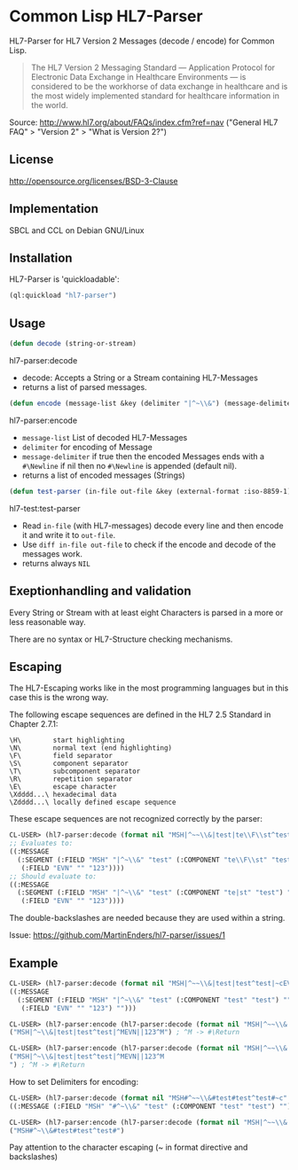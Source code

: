 # Common Lisp HL7-Parser

HL7-Parser for HL7 Version 2 Messages (decode / encode) for Common Lisp.

> The HL7 Version 2 Messaging Standard — Application Protocol for Electronic
> Data Exchange in Healthcare Environments — is considered to be the workhorse
> of data exchange in healthcare and is the most widely implemented standard
> for healthcare information in the world.

Source: http://www.hl7.org/about/FAQs/index.cfm?ref=nav ("General HL7 FAQ" > "Version 2" > "What is Version 2?")

## License
http://opensource.org/licenses/BSD-3-Clause

## Implementation
SBCL and CCL on Debian GNU/Linux

## Installation

HL7-Parser is 'quickloadable':

```cl
(ql:quickload "hl7-parser")
```

## Usage
```cl
(defun decode (string-or-stream)
```

hl7-parser:decode

 * decode: Accepts a String or a Stream containing HL7-Messages
 * returns a list of parsed messages.

```cl
(defun encode (message-list &key (delimiter "|^~\\&") (message-delimiter nil))
```
hl7-parser:encode
 * `message-list` List of decoded HL7-Messages
 * `delimiter` for encoding of Message
 * `message-delimiter` if true then the encoded Messages ends with a `#\Newline` if nil then no `#\Newline` is appended (default nil).
 * returns a list of encoded messages (Strings)



```cl
(defun test-parser (in-file out-file &key (external-format :iso-8859-1) (output-delimiters "|^~\\&"))
```
hl7-test:test-parser
 * Read `in-file` (with HL7-messages) decode every line and then encode it and write it to `out-file`.
 * Use `diff in-file out-file` to check if the encode and decode of the messages work.
 * returns always `NIL`

## Exeptionhandling and validation
Every String or Stream with at least eight Characters is parsed in a more or less reasonable way.

There are no syntax or HL7-Structure checking mechanisms.

## Escaping

The HL7-Escaping works like in the most programming languages but in this case this is the wrong way.

The following escape sequences are defined in the HL7 2.5 Standard in Chapter 2.7.1:
```
\H\        start highlighting
\N\        normal text (end highlighting)
\F\        field separator
\S\        component separator
\T\        subcomponent separator
\R\        repetition separator
\E\        escape character
\Xdddd...\ hexadecimal data
\Zdddd...\ locally defined escape sequence
```

These escape sequences are not recognized correctly by the parser:
```cl
CL-USER> (hl7-parser:decode (format nil "MSH|^~~\\&|test|te\\F\\st^test|~cEVN||123~c~c" #\Return #\Return #\Newline ))
;; Evaluates to:
((:MESSAGE
  (:SEGMENT (:FIELD "MSH" "|^~\\&" "test" (:COMPONENT "te\\F\\st" "test") "")
   (:FIELD "EVN" "" "123"))))
;; Should evaluate to:
((:MESSAGE
  (:SEGMENT (:FIELD "MSH" "|^~\\&" "test" (:COMPONENT "te|st" "test") "")
   (:FIELD "EVN" "" "123"))))
```
The double-backslashes are needed because they are used within a string.

Issue: https://github.com/MartinEnders/hl7-parser/issues/1

## Example
```cl
CL-USER> (hl7-parser:decode (format nil "MSH|^~~\\&|test|test^test|~cEVN||123~c~c" #\Return #\Return #\Newline ))
((:MESSAGE
  (:SEGMENT (:FIELD "MSH" "|^~\\&" "test" (:COMPONENT "test" "test") "")
   (:FIELD "EVN" "" "123") "")))

CL-USER> (hl7-parser:encode (hl7-parser:decode (format nil "MSH|^~~\\&|test|test^test|~cEVN||123~c~c" #\Return #\Return #\Newline )))
("MSH|^~\\&|test|test^test|^MEVN||123^M") ; ^M -> #\Return

CL-USER> (hl7-parser:encode (hl7-parser:decode (format nil "MSH|^~~\\&|test|test^test|~cEVN||123~c~c" #\Return #\Return #\Newline )) :message-delimiter t)
("MSH|^~\\&|test|test^test|^MEVN||123^M
") ; ^M -> #\Return
```

How to set Delimiters for encoding:
```cl
CL-USER> (hl7-parser:decode (format nil "MSH#^~~\\&#test#test^test#~c" #\Newline ))
((:MESSAGE (:FIELD "MSH" "#^~\\&" "test" (:COMPONENT "test" "test") "")))

CL-USER> (hl7-parser:encode (hl7-parser:decode (format nil "MSH|^~~\\&|test|test^test|~c" #\Newline )) :delimiter "#^~\\&")
("MSH#^~\\&#test#test^test#")
```

Pay attention to the character escaping (~ in format directive and backslashes)